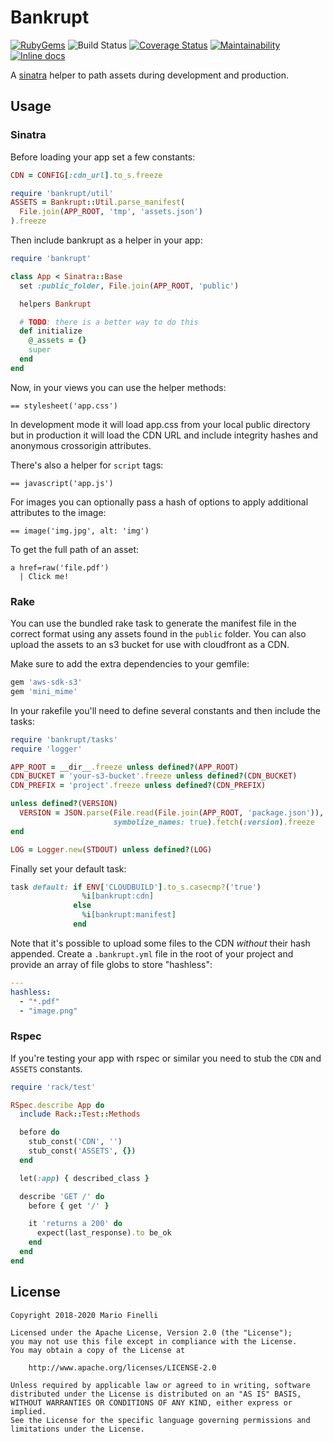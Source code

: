 # Bankrupt

[![RubyGems](https://img.shields.io/gem/v/bankrupt.svg)](https://rubygems.org/gems/bankrupt)
![Build Status](https://github.com/mfinelli/bankrupt/workflows/CI/badge.svg)
[![Coverage Status](https://coveralls.io/repos/github/mfinelli/bankrupt/badge.svg?branch=master)](https://coveralls.io/github/mfinelli/bankrupt?branch=master)
[![Maintainability](https://api.codeclimate.com/v1/badges/f13a4521623d19c8eb4a/maintainability)](https://codeclimate.com/github/mfinelli/bankrupt/maintainability)
[![Inline docs](http://inch-ci.org/github/mfinelli/bankrupt.svg?branch=master)](http://inch-ci.org/github/mfinelli/bankrupt)

A [sinatra](http://sinatrarb.com) helper to path assets during development and
production.

## Usage

### Sinatra

Before loading your app set a few constants:

```ruby
CDN = CONFIG[:cdn_url].to_s.freeze

require 'bankrupt/util'
ASSETS = Bankrupt::Util.parse_manifest(
  File.join(APP_ROOT, 'tmp', 'assets.json')
).freeze
```

Then include bankrupt as a helper in your app:

```ruby
require 'bankrupt'

class App < Sinatra::Base
  set :public_folder, File.join(APP_ROOT, 'public')

  helpers Bankrupt

  # TODO: there is a better way to do this
  def initialize
    @_assets = {}
    super
  end
end
```

Now, in your views you can use the helper methods:

```slim
== stylesheet('app.css')
```

In development mode it will load app.css from your local public directory but
in production it will load the CDN URL and include integrity hashes and
anonymous crossorigin attributes.

There's also a helper for `script` tags:

```slim
== javascript('app.js')
```

For images you can optionally pass a hash of options to apply additional
attributes to the image:

```slim
== image('img.jpg', alt: 'img')
```

To get the full path of an asset:

```slim
a href=raw('file.pdf')
  | Click me!
```

### Rake

You can use the bundled rake task to generate the manifest file in the correct
format using any assets found in the `public` folder. You can also upload the
assets to an s3 bucket for use with cloudfront as a CDN.

Make sure to add the extra dependencies to your gemfile:

```ruby
gem 'aws-sdk-s3'
gem 'mini_mime'
```

In your rakefile you'll need to define several constants and then include
the tasks:

```ruby
require 'bankrupt/tasks'
require 'logger'

APP_ROOT = __dir__.freeze unless defined?(APP_ROOT)
CDN_BUCKET = 'your-s3-bucket'.freeze unless defined?(CDN_BUCKET)
CDN_PREFIX = 'project'.freeze unless defined?(CDN_PREFIX)

unless defined?(VERSION)
  VERSION = JSON.parse(File.read(File.join(APP_ROOT, 'package.json')),
                       symbolize_names: true).fetch(:version).freeze
end

LOG = Logger.new(STDOUT) unless defined?(LOG)
```

Finally set your default task:

```ruby
task default: if ENV['CLOUDBUILD'].to_s.casecmp?('true')
                %i[bankrupt:cdn]
              else
                %i[bankrupt:manifest]
              end
```

Note that it's possible to upload some files to the CDN _without_ their hash
appended. Create a `.bankrupt.yml` file in the root of your project and provide
an array of file globs to store "hashless":

```yaml
---
hashless:
  - "*.pdf"
  - "image.png"
```

### Rspec

If you're testing your app with rspec or similar you need to stub the `CDN` and
`ASSETS` constants.

```ruby
require 'rack/test'

RSpec.describe App do
  include Rack::Test::Methods

  before do
    stub_const('CDN', '')
    stub_const('ASSETS', {})
  end

  let(:app) { described_class }

  describe 'GET /' do
    before { get '/' }

    it 'returns a 200' do
      expect(last_response).to be_ok
    end
  end
end
```

## License

```
Copyright 2018-2020 Mario Finelli

Licensed under the Apache License, Version 2.0 (the "License");
you may not use this file except in compliance with the License.
You may obtain a copy of the License at

    http://www.apache.org/licenses/LICENSE-2.0

Unless required by applicable law or agreed to in writing, software
distributed under the License is distributed on an "AS IS" BASIS,
WITHOUT WARRANTIES OR CONDITIONS OF ANY KIND, either express or implied.
See the License for the specific language governing permissions and
limitations under the License.
```
